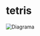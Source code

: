 # tetris

![Diagrama](http://www.plantuml.com/plantuml/svg/PLDTRu8m57tlh-YZHaaM7ubPD5koG5XumEn1Oqo5gcn0ILlcdDj_NpziUyrUeEVSSqwvlMKX9E5oQ1iaFkgk9voqk6o844ifURqV94rArXNrDyKF2BsGbZunJZ6B6dgG4TP4ld-dfKHXwQihJZfnOBn5VkLhRqh8-EmP-kO_KSNENOGBoJgAp5CPU7qyAKTn8hqZbJB2QmWA2588CWXo2188LWYPnh5hyeemFlgFYvUSaqjM2paFN_oe9BkTUaoSQJJMIDiondg5Vc6iTUdWYNGd4eTJSc5c9ZPfw2iYRwaL9sUOw8qci6SYzeUgGqhIKCZOR6-ocG4wvTIF1cpbABrJz6b0NB5Xtz3DREkpdSf6UsI5KspVflOr0k0okgkCRycs197Ts5DsQyTwRkow9nm6Yo7q23epjygq9Uk6lf8-hZkvsMvkNG6XlYf6MB96jQza6gXPIHgRbF-UzTMVpHfEBWjy1laayCdTf0E_WdmQ-1JoUU1po1U1Boo_e5sb_lu_)
